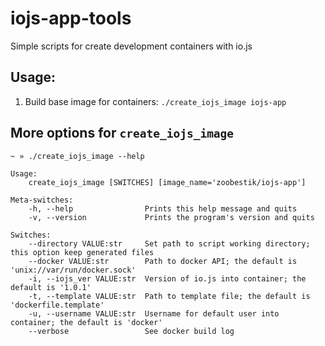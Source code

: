 # iojs-app-tools
Simple scripts for create development containers with io.js

## Usage:
1. Build base image for containers: `./create_iojs_image iojs-app`


## More options for `create_iojs_image`
```
~ » ./create_iojs_image --help

Usage:
    create_iojs_image [SWITCHES] [image_name='zoobestik/iojs-app']

Meta-switches:
    -h, --help                Prints this help message and quits
    -v, --version             Prints the program's version and quits

Switches:
    --directory VALUE:str     Set path to script working directory; this option keep generated files
    --docker VALUE:str        Path to docker API; the default is 'unix://var/run/docker.sock'
    -i, --iojs_ver VALUE:str  Version of io.js into container; the default is '1.0.1'
    -t, --template VALUE:str  Path to template file; the default is 'dockerfile.template'
    -u, --username VALUE:str  Username for default user into container; the default is 'docker'
    --verbose                 See docker build log
```
